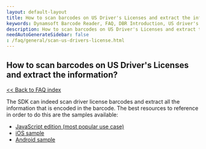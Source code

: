 ```yaml
---
layout: default-layout
title: How to scan barcodes on US Driver's Licenses and extract the information?
keywords: Dynamsoft Barcode Reader, FAQ, DBR Introduction, US driver's license
description: How to scan barcodes on US Driver's Licenses and extract the information?
needAutoGenerateSidebar: false
: /faq/general/scan-us-drivers-license.html
---
```


## How to scan barcodes on US Driver's Licenses and extract the information?

[<< Back to FAQ index](index.md)

The SDK can indeed scan driver license barcodes and extract all the information that is encoded in the barcode. The best resources to reference in order to do this are the samples available:

- [JavaScript edition (most popular use case)](https://github.com/Dynamsoft/dbr-browser-samples/blob/master/4.use-case/2.read-a-drivers-license.html)
- [iOS sample](https://github.com/Dynamsoft/barcode-reader-mobile-samples/tree/v9.6.20/ios/Swift/Usecase/ReadADriversLicenseSwift/)
- [Android sample](https://github.com/Dynamsoft/barcode-reader-mobile-samples/tree/v9.6.20/android/Java/Usecase/ReadADriversLicense/)
